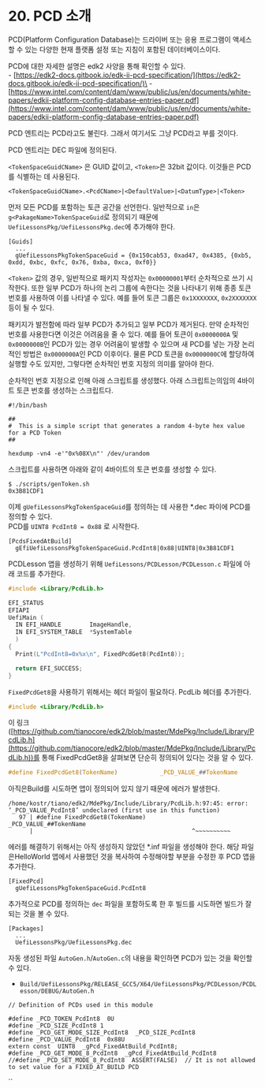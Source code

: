 # 20. PCD 소개

PCD(Platform Configuration Database)는 드라이버 또는 응용 프로그램이 액세스할 수 있는 다양한 현재 플랫폼 설정 또는 지침이 포함된 데이터베이스이다.

PCD에 대한 자세한 설명은 edk2 사양을 통해 확인할 수 있다.\
\- [https://edk2-docs.gitbook.io/edk-ii-pcd-specification/](https://edk2-docs.gitbook.io/edk-ii-pcd-specification/)\
\- [https://www.intel.com/content/dam/www/public/us/en/documents/white-papers/edkii-platform-config-database-entries-paper.pdf](https://www.intel.com/content/dam/www/public/us/en/documents/white-papers/edkii-platform-config-database-entries-paper.pdf)

PCD 엔트리는 PCD라고도 불린다. 그래서 여기서도 그냥 PCD라고 부를 것이다.

PCD 엔트리는 DEC 파일에 정의된다.

`<TokenSpaceGuidCName>` 은 GUID 값이고, `<Token>`은 32bit 값이다. 이것들은 PCD를 식별하는 데 사용된다.

```
<TokenSpaceGuidCName>.<PcdCName>|<DefaultValue>|<DatumType>|<Token>
```

먼저 모든 PCD를 포함하는 토큰 공간을 선언한다. 일반적으로 `in`은 `g<PakageName>TokenSpaceGuid`로 정의되기 때문에 `UefiLessonsPkg/UefiLessonsPkg.dec`에 추가해야 한다.

```
[Guids]
  ...
  gUefiLessonsPkgTokenSpaceGuid = {0x150cab53, 0xad47, 0x4385, {0xb5, 0xdd, 0xbc, 0xfc, 0x76, 0xba, 0xca, 0xf0}}
```

`<Token>` 값의 경우, 일반적으로 패키지 작성자는 `0x00000001`부터 순차적으로 쓰기 시작한다. 또한 일부 PCD가 하나의 논리 그룹에 속한다는 것을 나타내기 위해 종종 토큰 번호를 사용하여 이를 나타낼 수 있다. 예를 들어 토큰 그룹은 `0x1XXXXXXX`, `0x2XXXXXXX` 등이 될 수 있다.

패키지가 발전함에 따라 일부 PCD가 추가되고 일부 PCD가 제거된다. 만약 순차적인 번호를 사용한다면 이것은 어려움을 줄 수 있다. 예를 들어 토큰이 `0x0000000A` 및 `0x0000000B`인 PCD가 있는 경우 어려움이 발생할 수 있으며 새 PCD를 넣는 가장 논리적인 방법은 `0x0000000A`인 PCD 이후이다. 물론 PCD 토큰을 `0x0000000C`에 할당하여 실행할 수도 있지만, 그렇다면 순차적인 번호 지정의 의미를 알아야 한다.

순차적인 번호 지정으로 인해 아래 스크립트를 생성했다. 아래  스크립트는의임의 4바이트 토큰 번호를 생성하는 스크립트다.

```
#!/bin/bash

##
#  This is a simple script that generates a random 4-byte hex value for a PCD Token
##

hexdump -vn4 -e'"0x%08X\n"' /dev/urandom
```

스크립트를 사용하면 아래와 같이 4바이트의 토큰 번호를 생성할 수 있다.

```
$ ./scripts/genToken.sh
0x3B81CDF1
```

이제 `gUefiLessonsPkgTokenSpaceGuid`를 정의하는 데 사용한 \*.dec 파이에 PCD를 정의할 수 있다.\
PCD를 `UINT8 PcdInt8 = 0x88` 로 시작한다.

```
[PcdsFixedAtBuild]
  gEfiUefiLessonsPkgTokenSpaceGuid.PcdInt8|0x88|UINT8|0x3B81CDF1
```

PCDLesson 앱을 생성하기 위해 `UefiLessons/PCDLesson/PCDLesson.c` 파일에 아래 코드를 추가한다.

```c
#include <Library/PcdLib.h>

EFI_STATUS
EFIAPI
UefiMain (
  IN EFI_HANDLE        ImageHandle,
  IN EFI_SYSTEM_TABLE  *SystemTable
  )
{
  Print(L"PcdInt8=0x%x\n", FixedPcdGet8(PcdInt8));

  return EFI_SUCCESS;
}
```

`FixedPcdGet8`을 사용하기 위해서는 헤더 파일이 필요하다. PcdLib 헤더를 추가한다.

```c
#include <Library/PcdLib.h>
```

이 링크([https://github.com/tianocore/edk2/blob/master/MdePkg/Include/Library/PcdLib.h](https://github.com/tianocore/edk2/blob/master/MdePkg/Include/Library/PcdLib.h))를 통해 FixedPcdGet8을 살펴보면 단순히 정의되어 있다는 것을 알 수 있다.

```c
#define FixedPcdGet8(TokenName)            _PCD_VALUE_##TokenName
```

아직은Build를 시도하면 앱이 정의되어 있지 않기 때문에 에러가 발생한다.

```
/home/kostr/tiano/edk2/MdePkg/Include/Library/PcdLib.h:97:45: error: ‘_PCD_VALUE_PcdInt8’ undeclared (first use in this function)
   97 | #define FixedPcdGet8(TokenName)            _PCD_VALUE_##TokenName
      |                                             ^~~~~~~~~~~
```

에러를 해결하기 위해서는 아직 생성하지 않았던 \*.inf 파일을 생성해야 한다. 해당 파일은HelloWorld 앱에서 사용했던 것을 복사하여     수정해야할 부분을 수정한 후 PCD 앱을 추가한다.

```
[FixedPcd]
  gUefiLessonsPkgTokenSpaceGuid.PcdInt8
```

추가적으로 PCD를 정의하는 `dec` 파일을 포함하도록 한 후 빌드를 시도하면 빌드가 잘 되는 것을 볼 수 있다.

```
[Packages]
  ...
  UefiLessonsPkg/UefiLessonsPkg.dec
```

자동 생성된 파일 `AutoGen.h`/`AutoGen.c`의 내용을 확인하면 PCD가 있는 것을 확인할 수 있다.

* `Build/UefiLessonsPkg/RELEASE_GCC5/X64/UefiLessonsPkg/PCDLesson/PCDLesson/DEBUG/AutoGen.h`

```
// Definition of PCDs used in this module

#define _PCD_TOKEN_PcdInt8  0U
#define _PCD_SIZE_PcdInt8 1
#define _PCD_GET_MODE_SIZE_PcdInt8  _PCD_SIZE_PcdInt8
#define _PCD_VALUE_PcdInt8  0x88U
extern const  UINT8  _gPcd_FixedAtBuild_PcdInt8;
#define _PCD_GET_MODE_8_PcdInt8  _gPcd_FixedAtBuild_PcdInt8
//#define _PCD_SET_MODE_8_PcdInt8  ASSERT(FALSE)  // It is not allowed to set value for a FIXED_AT_BUILD PCD
```

``

